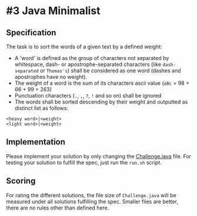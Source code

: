 # #3 Java Minimalist

## Specification

The task is to sort the words of a given text by a defined weight:

* A 'word' is defined as the group of characters not separated by whitespace, dash- or apostrophe-separated characters (like `dash-separated` or `Thomas's`) shall be considered as one word (dashes and apostrophes have no weight).
* The weight of a word is the sum of its characters ascii value (`aBc` = 98 + 66 + 99 = 263)
* Punctuation characters (`.`, `,`, `?`, `!` and so on) shall be ignored
* The words shall be sorted descending by their weight and outputted as distinct list as follows:

```text
<heavy word>|<weight>
<light word>|<weight>
```

## Implementation

Please implement your solution by only changing the [Challenge.java](Challenge.java) file.
For testing your solution to fulfill the spec, just run the `run.sh` script.

## Scoring

For rating the different solutions, the file size of `Challenge.java` will be measured under all solutions fulfilling the spec.
Smaller files are better, there are no rules other than defined here.
